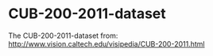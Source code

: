 # CUB-200-2011-dataset
The CUB-200-2011-dataset from:
http://www.vision.caltech.edu/visipedia/CUB-200-2011.html
